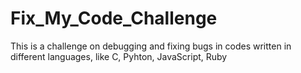 # Fix_My_Code_Challenge

This is a challenge on debugging and fixing bugs in codes written in different languages, like C, Pyhton, JavaScript, Ruby
